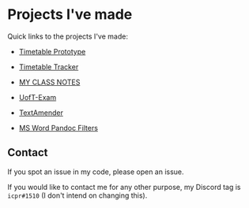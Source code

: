 # Projects I've made

Quick links to the projects I've made:

- [Timetable Prototype](https://icprplshelp.github.io/UofT-Timetable-Prototype-V2/)
- [Timetable Tracker](https://icprplshelp.github.io/UofT-Enrollment-Tracker/)
- [MY CLASS NOTES](https://github.com/ICPRplshelp/UofT-Notes/)

- [UofT-Exam](https://icprplshelp.github.io/UofT-Exam/)
- [TextAmender](https://icprplshelp.github.io/text-amender/)
- [MS Word Pandoc Filters](https://github.com/ICPRplshelp/MS-Word-Pandoc-Filters)

## Contact

If you spot an issue in my code, please open an issue.

If you would like to contact me for any other purpose, my Discord tag is `icpr#1510` (I don't intend on changing this).

<!---
ICPRplshelp/ICPRplshelp is a ✨ special ✨ repository because its `README.md` (this file) appears on your GitHub profile.
You can click the Preview link to take a look at your changes.
--->

